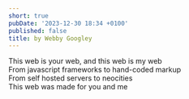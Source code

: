 ```yaml
---
short: true
pubDate: '2023-12-30 18:34 +0100'
published: false
title: by Webby Googley
---
```

This web is your web, and this web is my web  
From javascript frameworks to hand-coded markup  
From self hosted servers to neocities  
This web was made for you and me